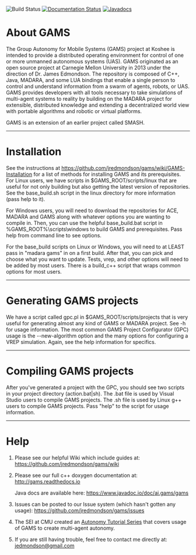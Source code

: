 ![Build Status](https://github.com/jredmondson/gams/actions/workflows/test-gams.yaml/badge.svg?event=push) [![Documentation Status](https://readthedocs.org/projects/gams/badge/?version=latest)](https://gams.readthedocs.io/en/latest/?badge=latest) [![Javadocs](https://www.javadoc.io/badge/ai.gams/gams.svg)](https://www.javadoc.io/doc/ai.gams/gams)

# About GAMS

The Group Autonomy for Mobile Systems (GAMS) project at Koshee
is intended to provide a distributed operating environment for control of one or
more unmanned autonomous systems (UAS). GAMS originated as an open source project at Carnegie Mellon University in 2013 under the direction of Dr. James Edmondson. The repository is composed of C++, Java,
MADARA, and some LUA bindings that enable a single person to control and understand
information from a swarm of agents, robots, or UAS. GAMS provides developers with all
tools necessary to take simulations of multi-agent systems to reality by building
on the MADARA project for extensible, distributed knowledge and extending a decentralized
world view with portable algorithms and robotic or virtual platforms.

GAMS is an extension of an earlier project called SMASH.

***

# Installation

See the instructions at https://github.com/jredmondson/gams/wiki/GAMS-Installation
for a list of methods for installing GAMS and its prerequisites. For Linux users,
we have scripts in $GAMS_ROOT/scripts/linux that are useful for not only building
but also getting the latest version of repositories. See the base_build.sh script
in the linux directory for more information (pass help to it).

For Windows users, you will need to download the repositories for ACE, MADARA and
GAMS along with whatever options you are wanting to compile in. Then, you can use
the helpful base_build.bat script in %GAMS_ROOT%\scripts\windows to build GAMS
and prerequisites. Pass help from command line to see options.

For the base_build scripts on Linux or Windows, you will need to at LEAST pass
in "madara gams" in on a first build. After that, you can pick
and choose what you want to update. Tests, vrep, and other options will need
to be added by most users. There is a build_c++ script that wraps common options
for most users.

***

# Generating GAMS projects

We have a script called gpc.pl in $GAMS_ROOT/scripts/projects that is very useful
for generating almost any kind of GAMS or MADARA project. See -h for usage
information. The most common GAMS Project Configurator (GPC) usage is the
--new-algorithm option and the many options for configuring a VREP simulation.
Again, see the help information for specifics.

***

# Compiling GAMS projects

After you've generated a project with the GPC, you should see two scripts in
your project directory (action.bat|sh). The .bat file is used by Visual Studio
users to compile GAMS projects. The .sh file is used by Linux g++ users to
compile GAMS projects. Pass "help" to the script for usage information.

***

# Help

  1. Please see our helpful Wiki which include guides at:
     https://github.com/jredmondson/gams/wiki

  2. Please see our full c++ doxygen documentation at:
     http://gams.readthedocs.io

     Java docs are available here:
     https://www.javadoc.io/doc/ai.gams/gams

  3. Issues can be posted to our Issue system (which hasn't gotten any usage):
     https://github.com/jredmondson/gams/issues

  4. The SEI at CMU created an [Autonomy Tutorial Series](https://www.youtube.com/watch?v=Cuaxt0Ow7DI&list=PL2htjCHh_RcyqGXpHY6fSt3skqxJRiBH3) that covers usage of GAMS to create multi-agent autonomy.

  5. If you are still having trouble, feel free to contact me directly at:
     jedmondson@gmail.com
